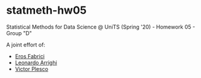 # statmeth-hw05

Statistical Methods for Data Science @ UniTS (Spring '20) - Homework 05 - Group "D"

A joint effort of:  
- [Eros Fabrici](https://github.com/eferos93)  
- [Leonardo Arrighi](https://github.com/LeonardoArrighi)  
- [Victor Plesco](https://github.com/vrpo)
